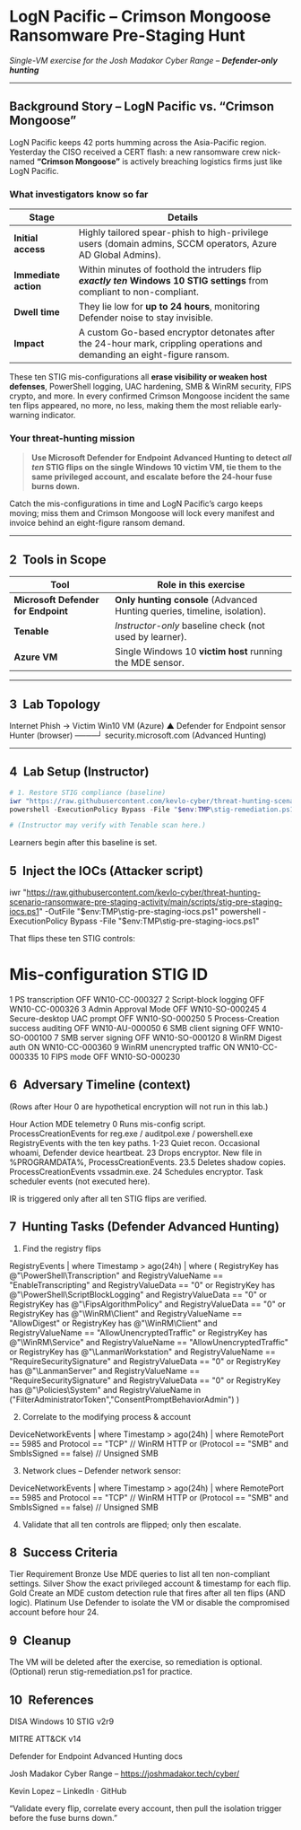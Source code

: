 # LogN Pacific – Crimson Mongoose Ransomware Pre-Staging Hunt  
_Single-VM exercise for the Josh Madakor Cyber Range – **Defender-only hunting**_

---

## Background Story – LogN Pacific vs. “Crimson Mongoose”

LogN Pacific keeps 42 ports humming across the Asia-Pacific region.  
Yesterday the CISO received a CERT flash: a new ransomware crew nick-named **“Crimson Mongoose”** is actively breaching logistics firms just like LogN Pacific.

### What investigators know so far

| Stage | Details |
|-------|---------|
| **Initial access** | Highly tailored spear-phish to high-privilege users (domain admins, SCCM operators, Azure AD Global Admins). |
| **Immediate action** | Within minutes of foothold the intruders flip **_exactly ten_ Windows 10 STIG settings** from compliant to non-compliant. |
| **Dwell time** | They lie low for **up to 24 hours**, monitoring Defender noise to stay invisible. |
| **Impact** | A custom Go-based encryptor detonates after the 24-hour mark, crippling operations and demanding an eight-figure ransom. |

These ten STIG mis-configurations all **erase visibility or weaken host defenses**, PowerShell logging, UAC hardening, SMB & WinRM security, FIPS crypto, and more. In every confirmed Crimson Mongoose incident the same ten flips appeared, no more, no less, making them the most reliable early-warning indicator.

### Your threat-hunting mission

> **Use Microsoft Defender for Endpoint Advanced Hunting to detect _all ten_ STIG flips on the single Windows 10 victim VM, tie them to the same privileged account, and escalate before the 24-hour fuse burns down.**

Catch the mis-configurations in time and LogN Pacific’s cargo keeps moving; miss them and Crimson Mongoose will lock every manifest and invoice behind an eight-figure ransom demand.

---

## 2 Tools in Scope

| Tool | Role in this exercise |
|------|-----------------------|
| **Microsoft Defender for Endpoint** | **Only hunting console** (Advanced Hunting queries, timeline, isolation). |
| **Tenable** | *Instructor-only* baseline check (not used by learner). |
| **Azure VM** | Single Windows 10 **victim host** running the MDE sensor. |

---

## 3 Lab Topology

Internet Phish → Victim Win10 VM (Azure)
▲ Defender for Endpoint sensor
Hunter (browser) ────┘ security.microsoft.com (Advanced Hunting)


---

## 4 Lab Setup (Instructor)

```powershell
# 1. Restore STIG compliance (baseline)
iwr "https://raw.githubusercontent.com/kevlo-cyber/threat-hunting-scenario-ransomware-pre-staging-activity/main/scripts/stig-remediation.ps1" -OutFile "$env:TMP\stig-remediation.ps1"
powershell -ExecutionPolicy Bypass -File "$env:TMP\stig-remediation.ps1"

# (Instructor may verify with Tenable scan here.)

```

Learners begin after this baseline is set.

## 5 Inject the IOCs (Attacker script)

iwr "https://raw.githubusercontent.com/kevlo-cyber/threat-hunting-scenario-ransomware-pre-staging-activity/main/scripts/stig-pre-staging-iocs.ps1" -OutFile "$env:TMP\stig-pre-staging-iocs.ps1"
powershell -ExecutionPolicy Bypass -File "$env:TMP\stig-pre-staging-iocs.ps1"

That flips these ten STIG controls:

#	Mis-configuration	STIG ID
1	PS transcription OFF	WN10-CC-000327
2	Script-block logging OFF	WN10-CC-000326
3	Admin Approval Mode OFF	WN10-SO-000245
4	Secure-desktop UAC prompt OFF	WN10-SO-000250
5	Process-Creation success auditing OFF	WN10-AU-000050
6	SMB client signing OFF	WN10-SO-000100
7	SMB server signing OFF	WN10-SO-000120
8	WinRM Digest auth ON	WN10-CC-000360
9	WinRM unencrypted traffic ON	WN10-CC-000335
10	FIPS mode OFF	WN10-SO-000230

## 6 Adversary Timeline (context)
(Rows after Hour 0 are hypothetical encryption will not run in this lab.)

Hour	Action	MDE telemetry
0	Runs mis-config script.	ProcessCreationEvents for reg.exe / auditpol.exe / powershell.exe
RegistryEvents with the ten key paths.
1-23	Quiet recon.	Occasional whoami, Defender device heartbeat.
23	Drops encryptor.	New file in %PROGRAMDATA%, ProcessCreationEvents.
23.5	Deletes shadow copies.	ProcessCreationEvents vssadmin.exe.
24	Schedules encryptor.	Task scheduler events (not executed here).

IR is triggered only after all ten STIG flips are verified.

## 7 Hunting Tasks (Defender Advanced Hunting)

1. Find the registry flips

RegistryEvents
| where Timestamp > ago(24h)
| where (
    RegistryKey has @"\PowerShell\Transcription" and RegistryValueName == "EnableTranscripting" and RegistryValueData == "0"
    or RegistryKey has @"\PowerShell\ScriptBlockLogging" and RegistryValueData == "0"
    or RegistryKey has @"\FipsAlgorithmPolicy" and RegistryValueData == "0"
    or RegistryKey has @"\WinRM\Client"     and RegistryValueName == "AllowDigest"
    or RegistryKey has @"\WinRM\Client"     and RegistryValueName == "AllowUnencryptedTraffic"
    or RegistryKey has @"\WinRM\Service"    and RegistryValueName == "AllowUnencryptedTraffic"
    or RegistryKey has @"\LanmanWorkstation" and RegistryValueName == "RequireSecuritySignature" and RegistryValueData == "0"
    or RegistryKey has @"\LanmanServer"      and RegistryValueName == "RequireSecuritySignature" and RegistryValueData == "0"
    or RegistryKey has @"\Policies\System"   and RegistryValueName in ("FilterAdministratorToken","ConsentPromptBehaviorAdmin")
  )

2. Correlate to the modifying process & account

DeviceNetworkEvents
| where Timestamp > ago(24h)
| where RemotePort == 5985 and Protocol == "TCP"   // WinRM HTTP
  or (Protocol == "SMB" and SmbIsSigned == false)  // Unsigned SMB

3. Network clues – Defender network sensor:

DeviceNetworkEvents
| where Timestamp > ago(24h)
| where RemotePort == 5985 and Protocol == "TCP"   // WinRM HTTP
  or (Protocol == "SMB" and SmbIsSigned == false)  // Unsigned SMB

4. Validate that all ten controls are flipped; only then escalate.

## 8 Success Criteria
Tier	Requirement
Bronze	Use MDE queries to list all ten non-compliant settings.
Silver	Show the exact privileged account & timestamp for each flip.
Gold	Create an MDE custom detection rule that fires after all ten flips (AND logic).
Platinum	Use Defender to isolate the VM or disable the compromised account before hour 24.

## 9 Cleanup
The VM will be deleted after the exercise, so remediation is optional.
(Optional) rerun stig-remediation.ps1 for practice.

## 10 References
DISA Windows 10 STIG v2r9

MITRE ATT&CK v14

Defender for Endpoint Advanced Hunting docs

Josh Madakor Cyber Range – https://joshmadakor.tech/cyber/

Kevin Lopez – LinkedIn · GitHub

“Validate every flip, correlate every account, then pull the isolation trigger before the fuse burns down.”

